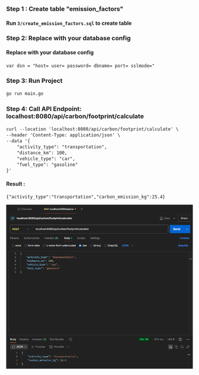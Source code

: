 ### Step 1 : Create table "emission_factors"
#### Run `3/create_emission_factors.sql` to create table

### Step 2: Replace with your database config
#### Replace with your database config
```
var dsn = "host= user= password= dbname= port= sslmode="
```

### Step 3: Run Project
```bash
go run main.go
```

### Step 4: Call API Endpoint: localhost:8080/api/carbon/footprint/calculate
```cgo
curl --location 'localhost:8080/api/carbon/footprint/calculate' \
--header 'Content-Type: application/json' \
--data '{
    "activity_type": "transportation",
    "distance_km": 100,
    "vehicle_type": "car",
    "fuel_type": "gasoline"
}'
```
#### Result : 
```cgo
{"activity_type":"transportation","carbon_emission_kg":25.4}
```
![img.png](img.png)